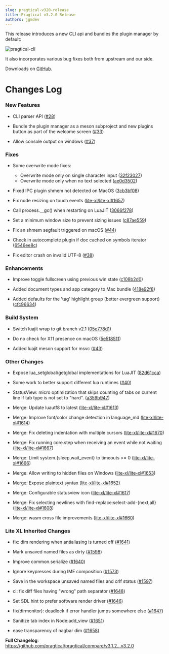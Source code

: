```yaml
---
slug: pragtical-v320-release
title: Pragtical v3.2.0 Release
authors: jgmdev
---
```


This release introduces a new CLI api and bundles the plugin manager by default:

![pragtical-cli](https://github.com/pragtical/pragtical/assets/1702572/0cca8ae5-46a8-4002-a902-b70180af86cf)

It also incorporates various bug fixes both from upstream and our side.

Downloads on [GitHub](https://github.com/pragtical/pragtical/releases/tag/v3.2.0).

# Changes Log

### New Features

* CLI parser API ([#28](https://github.com/pragtical/pragtical/pull/28))

* Bundle the plugin manager as a meson subproject and new plugins button as part of the welcome screen ([#33](https://github.com/pragtical/pragtical/pull/33))

* Allow console output on windows ([#37](https://github.com/pragtical/pragtical/pull/37))

### Fixes

* Some overwrite mode fixes:
  - Overwrite mode only on single character input ([32f23027](https://github.com/pragtical/pragtical/commit/32f23027f41dd4c0cd80215b629f7073de2b6369))
  - Overwrite mode only when no text selected ([ae0d3502](https://github.com/pragtical/pragtical/commit/ae0d35024c408d0f7876763d296e79b0fd1567b7))

* Fixed IPC plugin shmem not detected on MacOS ([3cb3bf08](https://github.com/pragtical/pragtical/commit/3cb3bf08bed98c00a961ecc0b80c772d93a64d1a))

* Fix node resizing on touch events ([lite-xl/lite-xl#1657](https://github.com/lite-xl/lite-xl/pull/1657))

* Call process.__gc() when restarting on LuaJIT ([3066f278](https://github.com/pragtical/pragtical/commit/3066f278bc889aec1ce0223cf1786bb8053183de))

* Set a minimum window size to prevent sizing issues ([c87ae559](https://github.com/pragtical/pragtical/commit/c87ae5598dde30300a63fbdd16586503a14cdf42))

* Fix an shmem segfault triggered on macOS ([#44](https://github.com/pragtical/pragtical/pull/44))

* Check in autocomplete plugin if doc cached on symbols iterator ([6546ee8c](https://github.com/pragtical/pragtical/commit/6546ee8c66ee9df79852a8e2f12089a1706d657e))

* Fix editor crash on invalid UTF-8 ([#38](https://github.com/pragtical/pragtical/pull/38))

### Enhancements

* Improve toggle fullscreen using previous win state ([c108b2d0](https://github.com/pragtical/pragtical/commit/c108b2d09896a8503d6b66b0c94e843d9cfd7b54))

* Added document types and app category to Mac bundle ([418e92f8](https://github.com/pragtical/pragtical/commit/418e92f893c8b5ad2aac926e4efc5c76d6c4be7f))

* Added defaults for the 'tag' highlight group (better evergreen support) ([cfc96634](https://github.com/pragtical/pragtical/commit/cfc96634c474568ed5457e86bd5a810b25607bec))

### Build System

* Switch luajit wrap to git branch v2.1 ([05e778d1](https://github.com/pragtical/pragtical/commit/05e778d15af350a40c34149948b0bca4b220bac3))

* Do no check for X11 presence on macOS ([5e518511](https://github.com/pragtical/pragtical/commit/5e518511fa4ac1b2a26b0f5cbd3a7a7de2360334))

* Added luajit meson support for msvc ([#43](https://github.com/pragtical/pragtical/pull/43))

### Other Changes

* Expose lua_setglobal/getglobal implementations for LuaJIT ([82d61cca](https://github.com/pragtical/pragtical/commit/82d61cca4cfdea4702470924b97456ee0aa0c54c))

* Some work to better support different lua runtimes ([#40](https://github.com/pragtical/pragtical/pull/40))

* StatusView: micro optimization that skips counting of tabs on current line if tab type is not set to "hard". ([a359b947](https://github.com/pragtical/pragtical/commit/a359b947713716fef81da30c33097c7364e1a79e))

* Merge: Update luautf8 to latest ([lite-xl/lite-xl#1613](https://github.com/lite-xl/lite-xl/pull/1613))

* Merge: Improve font/color change detection in language_md ([lite-xl/lite-xl#1614](https://github.com/lite-xl/lite-xl/pull/1614))

* Merge: Fix deleting indentation with multiple cursors ([lite-xl/lite-xl#1670](https://github.com/lite-xl/lite-xl/pull/1670))

* Merge: Fix running core.step when receiving an event while not waiting ([lite-xl/lite-xl#1667](https://github.com/lite-xl/lite-xl/pull/1667))

* Merge: Limit system.\{sleep,wait_event\} to timeouts >= 0 ([lite-xl/lite-xl#1666](https://github.com/lite-xl/lite-xl/pull/1666))

* Merge: Allow writing to hidden files on Windows ([lite-xl/lite-xl#1653](https://github.com/lite-xl/lite-xl/pull/1653))

* Merge: Expose plaintext syntax ([lite-xl/lite-xl#1652](https://github.com/lite-xl/lite-xl/pull/1652))

* Merge: Configurable statusview icon ([lite-xl/lite-xl#1617](https://github.com/lite-xl/lite-xl/pull/1617))

* Merge: Fix selecting newlines with find-replace:select-add-\{next,all\} ([lite-xl/lite-xl#1608](https://github.com/lite-xl/lite-xl/pull/1608))

* Merge: wasm cross file improvements ([lite-xl/lite-xl#1660](https://github.com/lite-xl/lite-xl/pull/1660))

### Lite XL Inherited Changes

* fix: dim rendering when antialiasing is turned off ([#1641](https://github.com/lite-xl/lite-xl/pull/1641))

* Mark unsaved named files as dirty ([#1598](https://github.com/lite-xl/lite-xl/pull/1598))

* Improve common.serialize ([#1640](https://github.com/lite-xl/lite-xl/pull/1640))

* Ignore keypresses during IME composition ([#1573](https://github.com/lite-xl/lite-xl/pull/1573))

* Save in the workspace unsaved named files and crlf status ([#1597](https://github.com/lite-xl/lite-xl/pull/1597))

* ci: fix diff files having "wrong" path separator ([#1648](https://github.com/lite-xl/lite-xl/pull/1648))

* Set SDL hint to prefer software render driver ([#1646](https://github.com/lite-xl/lite-xl/pull/1646))

* fix(dirmonitor): deadlock if error handler jumps somewhere else ([#1647](https://github.com/lite-xl/lite-xl/pull/1647))

* Sanitize tab index in Node:add_view ([#1651](https://github.com/lite-xl/lite-xl/pull/1651))

* ease transparency of nagbar dim ([#1658](https://github.com/lite-xl/lite-xl/pull/1658))

**Full Changelog**: https://github.com/pragtical/pragtical/compare/v3.1.2...v3.2.0
